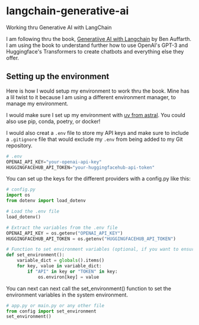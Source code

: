 # langchain-generative-ai
Working thru Generative AI with LangChain

I am following thru the book, [Generatiive AI with Langchain](https://github.com/benman1/generative_ai_with_langchain) by Ben Auffarth. I am using the book to understand further how to use OpenAI's GPT-3 and Huggingface's Transformers to create chatbots and everything else they offer.

## Setting up the environment

Here is how I would setup my environment to work thru the book. Mine has a lil twist to it because I am using a different environment manager, to manage my environment.

I would make sure I set up my environment with [uv from astral](https://astral.sh/blog/uv-unified-python-packaging). You could also use pip, conda, poetry, or docker!

I would also creat a `.env` file to store my API keys and make sure to include a `.gitignore` file that would exclude my `.env` from being added to my Git repository.
```python
# .env
OPENAI_API_KEY="your-openai-api-key"
HUGGINGFACEHUB_API_TOKEN="your-huggingfacehub-api-token"
```

You can set up the keys for the different providers with a config.py like this:
```python
# config.py
import os
from dotenv import load_dotenv

# Load the .env file
load_dotenv()

# Extract the variables from the .env file
OPENAI_API_KEY = os.getenv("OPENAI_API_KEY")
HUGGINGFACEHUB_API_TOKEN = os.getenv("HUGGINGFACEHUB_API_TOKEN")

# Function to set environment variables (optional, if you want to ensure they are set in the system environment)
def set_environment():
    variable_dict = globals().items()
    for key, value in variable_dict:
        if "API" in key or "TOKEN" in key:
            os.environ[key] = value

```

You can next can next call the set_environment() function to set the environment variables in the system environment.

```python
# app.py or main.py or any other file
from config import set_environment
set_environment()
```